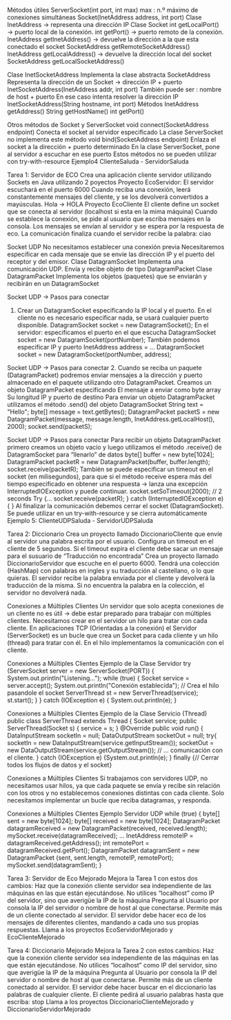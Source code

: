 Métodos útiles
ServerSocket(int port, int max)
max : n.º máximo de conexiones simultáneas
Socket(InetAddress address, int port)
Clase InetAddress → representa una dirección IP
Clase Socket
int getLocalPort() → puerto local de la conexión.
int getPort() → puerto remoto de la conexión.
InetAddress 	getInetAddress() → devuelve la dirección a la que esta conectado el socket
SocketAddress 	getRemoteSocketAddress()
InetAddress 	getLocalAddress() → devuelve la dirección local del socket
SocketAddress	getLocalSocketAddress()




Clase InetSocketAddress
Implementa la clase abstracta SocketAddress
Representa la dirección de un Socket → dirección IP + puerto
InetSocketAddress(InetAddress addr, int port)
También puede ser : nombre de host + puerto
En ese caso intenta resolver la dirección IP
InetSocketAddress(String hostname, int port)
Métodos
InetAddress 	getAddress()
String 	getHostName()
int 	getPort()


Otros métodos de Socket y ServerSocket
void 	connect(SocketAddress endpoint)
Conecta el socket al servidor especificado
La clase ServerSocket no implementa este método
void 	bind(SocketAddress endpoint)
Enlaza el socket a la dirección + puerto determinado
En la clase ServerSocket, pone al servidor a escuchar en ese puerto
Estos métodos no se pueden utilizar con try-with-resource
Ejemplo4 ClienteSaluda - ServidorSaluda

Tarea 1: Servidor de ECO
Crea una aplicación cliente servidor utilizando Sockets en Java utilizando 2 poyectos
Proyecto EcoServidor:
El servidor escuchará en el puerto 6000
Cuando reciba una conexión, leerá constantemente mensajes del cliente, y se los devolverá convertidos a mayúsculas. Hola → HOLA
Proyecto EcoCliente
El cliente define un socket que se conecta al servidor (localhost si esta en la mima máquina)
Cuando se establece la conexión, se pide al usuario que escriba mensajes en la consola.
Los mensajes se envían al servidor y se espera por la respuesta de eco.
La comunicación finaliza cuando el servidor recibe la palabra: ciao

Socket UDP
No necesitamos establecer una conexión previa
Necesitaremos especificar en cada mensaje que se envíe las dirección IP y el puerto del receptor y del emisor.
Clase DatagramSocket
Implementa una comunicación UDP.
Envía y recibe objeto de tipo DatagramPacket
Clase DatagramPacket
Implementa los objetos (paquetes) que se enviarán y  recibirán en un DatagramSocket

Socket UDP → Pasos para conectar
1. Crear un DatagramSocket especificando la IP local y el puerto.
En el cliente no es necesario especificar nada, se usará cualquier puerto disponible.
DatagramSocket socket = new DatagramSocket();
En el servidor:
especificamos el puerto en el que escucha
DatagramSocket socket = new DatagramSocket(portNumber);
También podemos especificar IP y puerto
InetAddress address = ...
DatagramSocket socket = new DatagramSocket(portNumber, address);


Socket UDP → Pasos para conectar
2. Cuando se reciba un paquete (DatagramPacket) podremos enviar mensajes a la dirección y puerto almacenado en el paquete utilizando otro DatagramPacket.
Creamos un objeto DatagramPacket especificando
El mensaje a enviar como byte array
Su longitud
IP y puerto de destino
Para enviar un objeto DatagramPacket utilizamos el método .send() del objeto DatagramSocket
String text = "Hello";
byte[] message = text.getBytes();
DatagramPacket packetS = new DatagramPacket(message, message.length, InetAddress.getLocalHost(), 2000);
socket.send(packetS);

Socket UDP → Pasos para conectar
Para recibir un objeto DatagramPacket primero creamos un objeto vacío y luego  utilizamos el método .receive() de DatagramSocket para “llenarlo” de datos
byte[] buffer = new byte[1024];
DatagramPacket packetR = new DatagramPacket(buffer, buffer.length);
socket.receive(packetR);
También se puede especificar un timeout en el socket (en milisegundos), para que si el método receive espera más del tiempo especificado en obtener una respuesta → lanza una  excepción InterruptedIOException y puede continuar.
socket.setSoTimeout(2000); // 2 seconds
Try {...
socket.receive(packetR);
} catch (InterruptedIOException e) { }
Al finalizar la comunicación debemos cerrar el socket (DatagramSocket).
Se puede utilizar en un try-with-resource y se cierra automáticamente
Ejemplo 5: ClienteUDPSaluda - ServidorUDPSaluda

Tarea 2: Diccionario
Crea un proyecto llamado DiccionarioCliente que envíe al servidor una palabra escrita por el usuario.
Configura un timeout en el cliente de 5 segundos.
Si el timeout expira el cliente debe sacar un mensaje para el susuario de “Traducción no encontrada”
Crea un proyecto llamado DiccionarioServidor que escuche en el puerto 6000. Tendrá una colección (HashMap) con palabras en ingles y su traducción al castellano, o lo que quieras.
El servidor recibe la palabra enviada por el cliente y devolverá la traducción de la misma.
Si no encuentra la palabra en la colección, el servidor no devolverá nada.


Conexiones a Múltiples Clientes
Un servidor que solo acepta conexiones de un cliente no es útil → debe estar preparado para trabajar con múltiples clientes.
Necesitamos crear en el servidor un hilo para tratar con cada cliente.
En aplicaciones TCP (Orientadas a la conexión) el Servidor (ServerSocket) es un bucle que crea un Socket para cada cliente y un hilo (thread) para tratar con él.
En el hilo implementamos la comunicación con el cliente.

Conexiones a Múltiples Clientes
Ejemplo de la Clase Servidor
try (ServerSocket server = new ServerSocket(PORT)) {
System.out.println("Listening...");
while (true) {
Socket service = server.accept();
System.out.println("Conexión establecida");
// Crea el hilo pasandole el socket
ServerThread st = new ServerThread(service);
st.start();
}
} catch (IOException e) { System.out.println(e); }


Conexiones a Múltiples Clientes
Ejemplo de la Clase Servicio (Thread)
public class ServerThread extends Thread {
Socket service;
public ServerThread(Socket s) {
service = s; }
@Override
public void run() {
DataInputStream socketIn = null;
DataOutputStream socketOut = null;
try{
socketIn = new DataInputStream(service.getInputStream());
socketOut = new DataOutputStream(service.getOutputStream());
// ... comunicación con el cliente.
} catch (IOException e) {System.out.println(e);
} finally {// Cerrar todos los flujos de datos y el socket}


Conexiones a Múltiples Clientes
Si trabajamos con servidores UDP, no necesitamos usar hilos, ya que cada paquete se envía y recibe sin relación con los otros y no establecemos conexiones distintas con cada cliente.
Solo necesitamos implementar un bucle que reciba datagramas, y responda.

Conexiones a Múltiples Clientes
Ejemplo Servidor UDP
while (true) {
byte[] sent = new byte[1024];
byte[] received = new byte[1024];
DatagramPacket datagramReceived = new DatagramPacket(received, received.length);
mySocket.receive(datagramReceived);
...
InetAddress remoteIP = datagramReceived.getAddress();
int remotePort = datagramReceived.getPort();
DatagramPacket datagramSent = new DatagramPacket (sent, sent.length, remoteIP, remotePort);
mySocket.send(datagramSent);
}


Tarea 3: Servidor de Eco Mejorado
Mejora la Tarea 1 con estos dos cambios:
Haz que la conexión cliente servidor sea independiente de las máquinas en las que están ejecutándose.
No utilices “localhost” como IP del servidor, sino que averigüe la IP de la máquina
Pregunta al Usuario por consola la IP del servidor o nombre de host al que conectarse.
Permite más de un cliente conectado al servidor.
El servidor debe hacer eco de los mensajes de diferentes clientes, mandando a cada uno sus propias respuestas.
Llama a los proyectos EcoServidorMejorado y EcoClienteMejorado


Tarea 4: Diccionario Mejorado
Mejora la Tarea 2 con estos cambios:
Haz que la conexión cliente servidor sea independiente de las máquinas en las que están ejecutándose.
No utilices “localhost” como IP del servidor, sino que averigüe la IP de la máquina
Pregunta al Usuario por consola la IP del servidor o nombre de host al que conectarse.
Permite más de un cliente conectado al servidor.
El servidor debe hacer buscar en el diccionario las palabras de cualquier cliente.
El cliente pedirá al usuario palabras hasta que escriba: stop
Llama a los proyectos DiccionarioClienteMejorado y DiccionarioServidorMejorado
